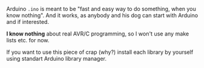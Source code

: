 Arduino ```.ino``` is meant to be "fast and easy way to do something, when you know nothing". And it works, as anybody and his dog can start with Arduino and if interested. 

**I know nothing** about real AVR/C programming, so I won't use any make lists etc. for now. 

If you want to use this piece of crap (why?) install each library by yourself using standart Arduino library manager.
